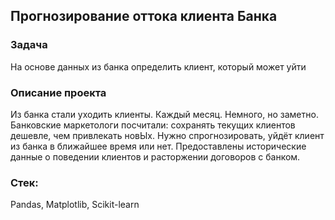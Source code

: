 ## Прогнозирование оттока клиента Банка
### Задача
На основе данных из банка определить клиент, который может уйти
### Описание проекта
Из банка стали уходить клиенты. Каждый месяц. Немного, но заметно.
Банковские маркетологи посчитали: сохранять текущих клиентов дешевле, чем привлекать новЫх.
Нужно спрогнозировать, уйдёт клиент из банка в ближайшее время или нет.
Предоставлены исторические данные о поведении клиентов и расторжении договоров с банком.
### Стек:
Pandas, Matplotlib, Scikit-learn
